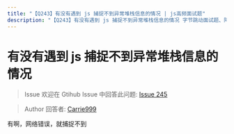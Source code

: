 ```yaml
---
title: "【Q243】有没有遇到 js 捕捉不到异常堆栈信息的情况 | js高频面试题"
description: "【Q243】有没有遇到 js 捕捉不到异常堆栈信息的情况 字节跳动面试题、阿里腾讯面试题、美团小米面试题。"
---
```


# 有没有遇到 js 捕捉不到异常堆栈信息的情况

> Issue
> 欢迎在 Gtihub Issue 中回答此问题: [Issue 245](https://github.com/shfshanyue/Daily-Question/issues/245)

> Author
> 回答者: [Carrie999](https://github.com/Carrie999)

有啊，网络错误，就捕捉不到
